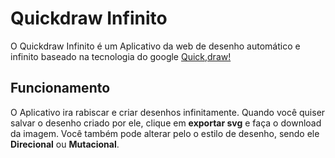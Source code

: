 # Quickdraw Infinito

O Quickdraw Infinito é um Aplicativo da web de desenho automático e infinito baseado na tecnologia do google [Quick,draw!](https://quickdraw.withgoogle.com/data)


## Funcionamento

O Aplicativo ira rabiscar e criar desenhos infinitamente.
Quando você quiser salvar o desenho criado por ele, clique em **exportar svg** e faça o download da imagem.
Você também pode alterar pelo o estilo de desenho, sendo ele **Direcional** ou **Mutacional**.
